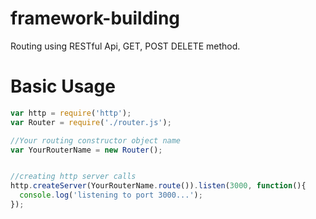 # framework-building
Routing using RESTful Api, GET, POST DELETE method.

# Basic Usage
```javascript
var http = require('http');
var Router = require('./router.js');

//Your routing constructor object name
var YourRouterName = new Router();


//creating http server calls
http.createServer(YourRouterName.route()).listen(3000, function(){
  console.log('listening to port 3000...');
});
```
